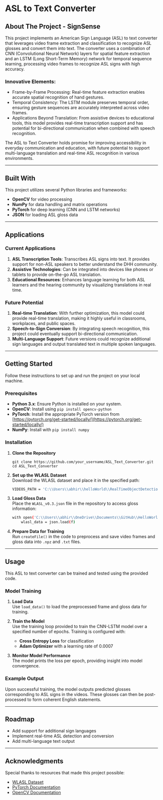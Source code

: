 # ASL to Text Converter

## About The Project - SignSense

This project implements an American Sign Language (ASL) to text converter that leverages video frame extraction and classification to recognize ASL glosses and convert them into text. The converter uses a combination of CNN (Convolutional Neural Network) layers for spatial feature extraction and an LSTM (Long Short-Term Memory) network for temporal sequence learning, processing video frames to recognize ASL signs with high accuracy.

### Innovative Elements:

- Frame-by-Frame Processing: Real-time feature extraction enables accurate spatial recognition of hand gestures.
- Temporal Consistency: The LSTM module preserves temporal order, ensuring gesture sequences are accurately interpreted across video frames.
- Applications Beyond Translation: From assistive devices to educational tools, this model provides real-time transcription support and has potential for bi-directional communication when combined with speech recognition.

The ASL to Text Converter holds promise for improving accessibility in everyday communication and education, with future potential to support multi-language translation and real-time ASL recognition in various environments.

---

## Built With

This project utilizes several Python libraries and frameworks:
- **OpenCV** for video processing
- **NumPy** for data handling and matrix operations
- **PyTorch** for deep learning (CNN and LSTM networks)
- **JSON** for loading ASL gloss data
  
---

## Applications

### Current Applications
1. **ASL Transcription Tools**: Transcribes ASL signs into text. It provides support for non-ASL speakers to better understand the DHH community.
2. **Assistive Technologies**: Can be integrated into devices like phones or tablets to provide on-the-go ASL translation.
3. **Educational Resources**: Enhances language learning for both ASL learners and the hearing community by visualizing translations in real time.

### Future Potential
1. **Real-time Translation**: With further optimization, this model could provide real-time translation, making it highly useful in classrooms, workplaces, and public spaces.
2. **Speech-to-Sign Conversion**: By integrating speech recognition, this project could eventually support bi-directional communication.
3. **Multi-Language Support**: Future versions could recognize additional sign languages and output translated text in multiple spoken languages.

---

## Getting Started

Follow these instructions to set up and run the project on your local machine.

### Prerequisites

- **Python 3.x**: Ensure Python is installed on your system.
- **OpenCV**: Install using `pip install opencv-python`
- **PyTorch**: Install the appropriate PyTorch version from [https://pytorch.org/get-started/locally/](https://pytorch.org/get-started/locally/)
- **NumPy**: Install with `pip install numpy`

### Installation

1. **Clone the Repository**  
   ```
   git clone https://github.com/your_username/ASL_Text_Converter.git
   cd ASL_Text_Converter
   ```

2. **Set up the WLASL Dataset**  
   Download the WLASL dataset and place it in the specified path:
   ```bash
   VIDEOS_PATH = 'C:\\Users\\abhir\\helloWorld\\RealTimeObjectDetection\\Tensorflow\\workspace\\dataset'
   ```

3. **Load Gloss Data**  
   Place the `WLASL_v0.3.json` file in the repository to access gloss information:
   ```bash
   with open('C:\\Users\\abhir\\OneDrive\\Documents\\GitHub\\HelloWorld\\WLASL_v0.3.json', 'r') as f:
       wlasl_data = json.load(f)
   ```

4. **Prepare Data for Training**  
   Run `createFile()` in the code to preprocess and save video frames and gloss data into `.npz` and `.txt` files.

---

## Usage

This ASL to text converter can be trained and tested using the provided code. 

### Model Training

1. **Load Data**  
   Use `load_data()` to load the preprocessed frame and gloss data for training.

2. **Train the Model**  
   Use the training loop provided to train the CNN-LSTM model over a specified number of epochs. Training is configured with:
   - **Cross Entropy Loss** for classification
   - **Adam Optimizer** with a learning rate of 0.0007

3. **Monitor Model Performance**  
   The model prints the loss per epoch, providing insight into model convergence.

### Example Output

Upon successful training, the model outputs predicted glosses corresponding to ASL signs in the videos. These glosses can then be post-processed to form coherent English statements.

---

## Roadmap

- Add support for additional sign languages
- Implement real-time ASL detection and conversion
- Add multi-language text output

---

## Acknowledgments

Special thanks to resources that made this project possible:
- [WLASL Dataset](https://example.com)
- [PyTorch Documentation](https://pytorch.org/docs/stable/index.html)
- [OpenCV Documentation](https://docs.opencv.org/master/)
